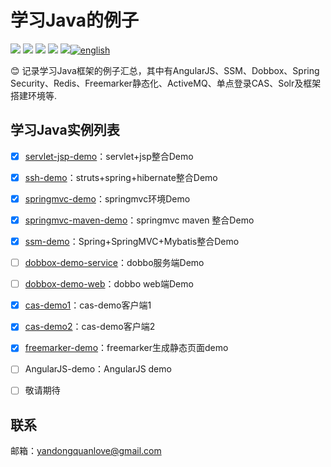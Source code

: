 # 学习Java的例子

[![](https://img.shields.io/github/issues/yandongquan/JavaStudyDemo.svg)](https://github.com/yandongquan/JavaStudyDemo/issues)  [![](https://img.shields.io/github/forks/yandongquan/JavaStudyDemo.svg)](https://github.com/yandongquan/JavaStudyDemo/network) [![](https://img.shields.io/github/stars/yandongquan/JavaStudyDemo.svg)](https://github.com/yandongquan/JavaStudyDemo/stargazers) [![](https://travis-ci.org/yandongquan/JavaStudyDemo.svg?branch=master)](https://travis-ci.org/yandongquan/JavaStudyDemo) [![](https://img.shields.io/github/release/yandongquan/JavaStudyDemo.svg)](https://github.com/yandongquan/JavaStudyDemo/releases)[![english](https://jaywcjlove.github.io/sb/lang/english.svg)](README_EN.md)

:blush: 记录学习Java框架的例子汇总，其中有AngularJS、SSM、Dobbox、Spring Security、Redis、Freemarker静态化、ActiveMQ、单点登录CAS、Solr及框架搭建环境等.

##  学习Java实例列表
* [x] [servlet-jsp-demo](https://github.com/yandongquan/JavaStudyDemo/tree/master/servlet-jsp-demo)：servlet+jsp整合Demo
* [x] [ssh-demo](https://github.com/yandongquan/JavaStudyDemo/tree/master/SSM-demo)：struts+spring+hibernate整合Demo
* [x] [springmvc-demo](https://github.com/yandongquan/JavaStudyDemo/tree/master/springmvc-demo)：springmvc环境Demo
* [x] [springmvc-maven-demo](https://github.com/yandongquan/JavaStudyDemo/tree/master/springmvc-maven-demo)：springmvc maven 整合Demo
* [x] [ssm-demo](https://github.com/yandongquan/JavaStudyDemo/tree/master/SSM-demo)：Spring+SpringMVC+Mybatis整合Demo
* [ ] [dobbox-demo-service](https://github.com/yandongquan/JavaStudyDemo/tree/master/dobbox-demo-service)：dobbo服务端Demo
* [ ] [dobbox-demo-web](https://github.com/yandongquan/JavaStudyDemo/tree/master/dobbox-demo-web)：dobbo web端Demo
* [x] [cas-demo1](https://github.com/yandongquan/JavaStudyDemo/tree/master/cas-demo1)：cas-demo客户端1
* [x] [cas-demo2](https://github.com/yandongquan/JavaStudyDemo/tree/master/cas-demo2)：cas-demo客户端2
* [x] [freemarker-demo](https://github.com/yandongquan/JavaStudyDemo/tree/master/freemarker-demo)：freemarker生成静态页面demo
* [ ] AngularJS-demo：AngularJS demo

* [ ] 敬请期待

##  联系

邮箱：yandongquanlove@gmail.com

